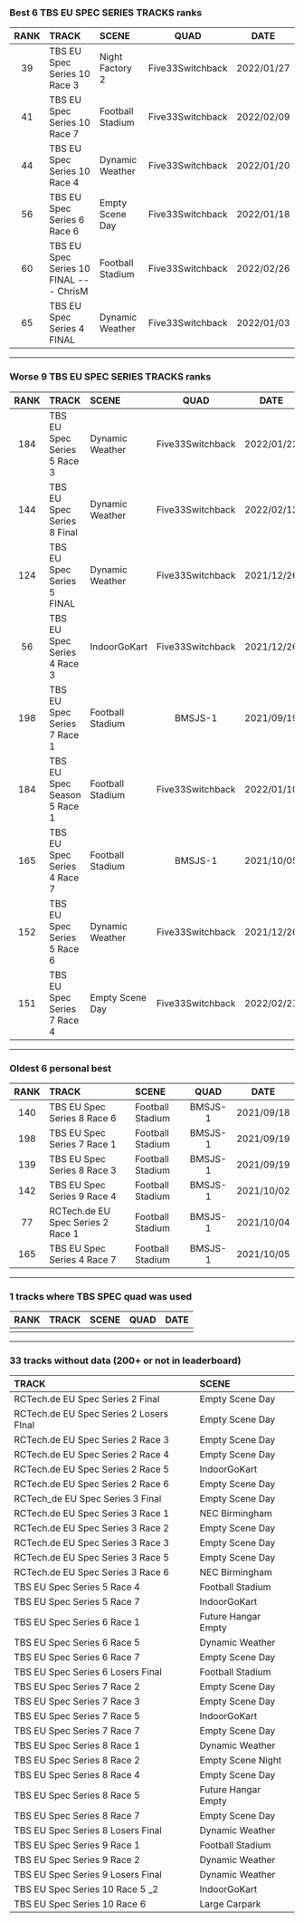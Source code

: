 ### Best 6 TBS EU SPEC SERIES TRACKS ranks
|RANK|TRACK|SCENE|QUAD|DATE|
|:---:|:---|:---|:---:|:---:|
|39|TBS EU Spec Series 10 Race 3|Night Factory 2|Five33Switchback|2022/01/27|
|41|TBS EU Spec Series 10 Race 7|Football Stadium|Five33Switchback|2022/02/09|
|44|TBS EU Spec Series 10 Race 4|Dynamic Weather|Five33Switchback|2022/01/20|
|56|TBS EU Spec Series 6 Race 6|Empty Scene Day|Five33Switchback|2022/01/18|
|60|TBS EU Spec Series 10 FINAL --- ChrisM|Football Stadium|Five33Switchback|2022/02/26|
|65|TBS EU Spec Series 4 FINAL|Dynamic Weather|Five33Switchback|2022/01/03|
---
### Worse 9 TBS EU SPEC SERIES TRACKS ranks
|RANK|TRACK|SCENE|QUAD|DATE|
|:---:|:---|:---|:---:|:---:|
|184|TBS EU Spec Series 5 Race 3|Dynamic Weather|Five33Switchback|2022/01/22|
|144|TBS EU Spec Series 8 Final|Dynamic Weather|Five33Switchback|2022/02/12|
|124|TBS EU Spec Series 5 FINAL|Dynamic Weather|Five33Switchback|2021/12/26|
|56|TBS EU Spec Series 4 Race 3|IndoorGoKart|Five33Switchback|2021/12/26|
|198|TBS EU Spec Series 7 Race 1|Football Stadium|BMSJS-1|2021/09/19|
|184|TBS EU Spec Season 5 Race 1|Football Stadium|Five33Switchback|2022/01/10|
|165|TBS EU Spec Series 4 Race 7|Football Stadium|BMSJS-1|2021/10/05|
|152|TBS EU Spec Series 5 Race 6|Dynamic Weather|Five33Switchback|2021/12/26|
|151|TBS EU Spec Series 7 Race 4|Empty Scene Day|Five33Switchback|2022/02/27|
---
### Oldest 6 personal best
|RANK|TRACK|SCENE|QUAD|DATE|
|:---:|:---|:---|:---:|:---:|
|140|TBS EU Spec Series 8 Race 6|Football Stadium|BMSJS-1|2021/09/18|
|198|TBS EU Spec Series 7 Race 1|Football Stadium|BMSJS-1|2021/09/19|
|139|TBS EU Spec Series 8 Race 3|Football Stadium|BMSJS-1|2021/09/19|
|142|TBS EU Spec Series 9 Race 4|Football Stadium|BMSJS-1|2021/10/02|
|77|RCTech.de EU Spec Series 2 Race 1|Football Stadium|BMSJS-1|2021/10/04|
|165|TBS EU Spec Series 4 Race 7|Football Stadium|BMSJS-1|2021/10/05|
---
### 1 tracks where TBS SPEC quad was used
|RANK|TRACK|SCENE|QUAD|DATE|
|:---:|:---|:---|:---:|:---:|
||||||
---
### 33 tracks without data (200+ or not in leaderboard)
|TRACK|SCENE|
|:---|:---|
|RCTech.de EU Spec Series 2 Final|Empty Scene Day|
|RCTech.de EU Spec Series 2 Losers FInal|Empty Scene Day|
|RCTech.de EU Spec Series 2 Race 3|Empty Scene Day|
|RCTech.de EU Spec Series 2 Race 4|Empty Scene Day|
|RCTech.de EU Spec Series 2 Race 5|IndoorGoKart|
|RCTech.de EU Spec Series 2 Race 6|Empty Scene Day|
|RCTech_de EU Spec Series 3 Final|Empty Scene Day|
|RCTech.de EU Spec Series 3 Race 1|NEC Birmingham|
|RCTech.de EU Spec Series 3 Race 2|Empty Scene Day|
|RCTech.de EU Spec Series 3 Race 3|Empty Scene Day|
|RCTech.de EU Spec Series 3 Race 5|Empty Scene Day|
|RCTech.de EU Spec Series 3 Race 6|NEC Birmingham|
|TBS EU Spec Series 5 Race 4|Football Stadium|
|TBS EU Spec Series 5 Race 7|IndoorGoKart|
|TBS EU Spec Series 6 Race 1|Future Hangar Empty|
|TBS EU Spec Series 6 Race 5|Dynamic Weather|
|TBS EU Spec Series 6 Race 7|Empty Scene Day|
|TBS EU Spec Series 6 Losers Final|Football Stadium|
|TBS EU Spec Series 7 Race 2|Empty Scene Day|
|TBS EU Spec Series 7 Race 3|Empty Scene Day|
|TBS EU Spec Series 7 Race 5|IndoorGoKart|
|TBS EU Spec Series 7 Race 7|Empty Scene Day|
|TBS EU Spec Series 8 Race 1|Dynamic Weather|
|TBS EU Spec Series 8 Race 2|Empty Scene Night|
|TBS EU Spec Series 8 Race 4|Empty Scene Day|
|TBS EU Spec Series 8 Race 5|Future Hangar Empty|
|TBS EU Spec Series 8 Race 7|Empty Scene Day|
|TBS EU Spec Series 8 Losers Final|Dynamic Weather|
|TBS EU Spec Series 9 Race 1|Football Stadium|
|TBS EU Spec Series 9 Race 2|Dynamic Weather|
|TBS EU Spec Series 9 Losers Final|Dynamic Weather|
|TBS EU Spec Series 10 Race 5 _2|IndoorGoKart|
|TBS EU Spec Series 10 Race 6|Large Carpark|
